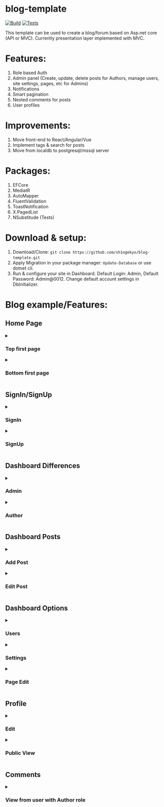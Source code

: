 # blog-template
[![Build](https://github.com/sh1ngekyo/blog-template/actions/workflows/build.yml/badge.svg)](https://github.com/sh1ngekyo/blog-template/actions/workflows/build.yml)
[![Tests](https://github.com/sh1ngekyo/blog-template/actions/workflows/tests.yml/badge.svg)](https://github.com/sh1ngekyo/blog-template/actions/workflows/tests.yml)

This template can be used to create a blog/forum based on Asp.net core (API or MVC). Currently presentation layer implemented with MVC.

# Features:
1. Role based Auth
2. Admin panel (Create, update, delete posts for Authors, manage users, site settings, pages, etc for Admins)
3. Notifications
4. Smart pagination
5. Nested comments for posts
6. User profiles

# Improvements:
1. Move front-end to React/Angular/Vue
2. Implement tags & search for posts
3. Move from localdb to postgresql/mssql server

# Packages:
1. EFCore
2. MediatR
4. AutoMapper
5. FluentValidation
6. ToastNotification
7. X.PagedList
8. NSubstitude (Tests)

# Download & setup:
1. Download/Clone: `git clone https://github.com/sh1ngekyo/blog-template.git`
2. Apply Migration in your package manager: `Update-Database` or use dotnet cli.
3. Run & configure your site in Dashboard. Default Login: Admin, Default Password: Admin@0012. Change default account settings in DbInitializer.

# Blog example/Features:

## Home Page
<details> 
  <summary><h3>Top first page</h3></summary>
  <img src="https://github.com/sh1ngekyo/blog-template/blob/master/Docs/Images/HomeFirstPage.png">
</details>
<details> 
  <summary><h3>Bottom first page</h3></summary>
  <img src="https://github.com/sh1ngekyo/blog-template/blob/master/Docs/Images/HomeBottomPage.png">
</details>

## SignIn/SignUp
<details> 
  <summary><h3>SignIn</h3></summary>
  <img src="https://github.com/sh1ngekyo/blog-template/blob/master/Docs/Images/Login.png">
</details>
<details> 
  <summary><h3>SignUp</h3></summary>
  <img src="https://github.com/sh1ngekyo/blog-template/blob/master/Docs/Images/Register.png">
</details>

## Dashboard Differences
<details> 
  <summary><h3>Admin</h3></summary>
  <img src="https://github.com/sh1ngekyo/blog-template/blob/master/Docs/Images/AdminDashboard.png">
</details>
<details> 
  <summary><h3>Author</h3></summary>
  <img src="https://github.com/sh1ngekyo/blog-template/blob/master/Docs/Images/AuthorDashboard.png">
</details>

## Dashboard Posts
<details> 
  <summary><h3>Add Post</h3></summary>
  <img src="https://github.com/sh1ngekyo/blog-template/blob/master/Docs/Images/AddPost.png">
</details>
<details> 
  <summary><h3>Edit Post</h3></summary>
  <img src="https://github.com/sh1ngekyo/blog-template/blob/master/Docs/Images/EditPost.png">
</details>

## Dashboard Options
<details> 
  <summary><h3>Users</h3></summary>
  <img src="https://github.com/sh1ngekyo/blog-template/blob/master/Docs/Images/Users.png">
</details>
<details> 
  <summary><h3>Settings</h3></summary>
  <img src="https://github.com/sh1ngekyo/blog-template/blob/master/Docs/Images/Settings.png">
</details>
<details> 
  <summary><h3>Page Edit</h3></summary>
  <img src="https://github.com/sh1ngekyo/blog-template/blob/master/Docs/Images/PagesEdit.png">
</details>

## Profile
<details> 
  <summary><h3>Edit</h3></summary>
  <img src="https://github.com/sh1ngekyo/blog-template/blob/master/Docs/Images/ProfileEdit.png">
</details>
<details> 
  <summary><h3>Public View</h3></summary>
  <img src="https://github.com/sh1ngekyo/blog-template/blob/master/Docs/Images/PublicProfile.png">
</details>

## Comments
<details> 
  <summary><h3>View from user with Author role</h3></summary>
  <img src="https://github.com/sh1ngekyo/blog-template/blob/master/Docs/Images/Comments.png">
</details>
